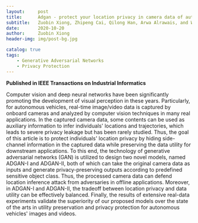 ```yaml
---
layout:     post
title:      Adgan - protect your location privacy in camera data of auto-driving vehicles
subtitle:   Zuobin Xiong, Zhipeng Cai, Qilong Han, Arwa Alrawais, and Wei Li
date:       2020-10-20
author:     Zuobin Xiong
header-img: img/post-bg.jpg

catalog: true
tags:
    - Generative Adversarial Networks
    - Privacy Protection
---
```



**Published in IEEE Transactions on Industrial Informatics**

Computer vision and deep neural networks have been significantly promoting the development of visual perception in these years. Particularly, for autonomous vehicles, real-time image/video data is captured by onboard cameras and analyzed by computer vision techniques in many real applications. In the captured camera data, some contents can be used as auxiliary information to infer individuals' locations and trajectories, which leads to severe privacy leakage but has been rarely studied. Thus, the goal of this article is to protect individuals' location privacy by hiding side-channel information in the captured data while preserving the data utility for downstream applications. To this end, the technology of generative adversarial networks (GAN) is utilized to design two novel models, named ADGAN-I and ADGAN-II, both of which can take the original camera data as inputs and generate privacy-preserving outputs according to predefined sensitive object class. Thus, the processed camera data can defend location inference attack from adversaries in offline applications. Moreover, in ADGAN-I and ADGAN-II, the tradeoff between location privacy and data utility can be effectively balanced. Finally, the results of extensive real-data experiments validate the superiority of our proposed models over the state of the arts in utility preservation and privacy protection for autonomous vehicles' images and videos.

